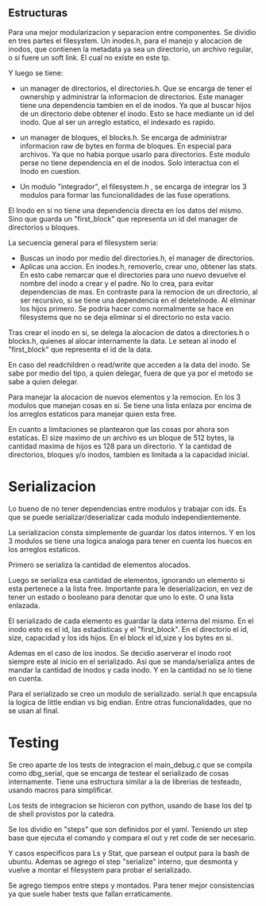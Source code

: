## Estructuras

Para una mejor modularizacion y separacion entre componentes. Se dividio en tres partes el filesystem. Un inodes.h, para el manejo y alocacion de inodos, que contienen la metadata ya sea un directorio, un archivo regular, o si fuere un soft link. El cual no existe en este tp.

Y luego se tiene:
- un manager de directorios, el directories.h. Que se encarga de tener el ownership y administrar la informacion de directorios. Este manager tiene una dependencia tambien en el de inodos. Ya que al buscar hijos de un directorio debe obtener el inodo. Esto se hace mediante un id del inodo. Que al ser un arreglo estatico, el indexado es rapido.

- un manager de bloques, el blocks.h. Se encarga de administrar informacion raw de bytes en forma de bloques. En especial para archivos. Ya que no habia porque usarlo para directorios. Este modulo perse no tiene dependencia en el de inodos. Solo interactua con el Inodo en cuestion.

- Un modulo "integrador", el filesystem.h , se encarga de integrar los 3 modulos para formar las funcionalidades de las fuse operations.


El Inodo en si no tiene una dependencia directa en los datos del mismo. Sino que guarda un "first_block" que representa un id del manager de directorios u bloques.


La secuencia general para el filesystem seria:
- Buscas un inodo por medio del directories.h, el manager de directorios.
- Aplicas una accion. En inodes.h, removerlo, crear uno, obtener las stats. En esto cabe remarcar que el directories para uno nuevo devuelve el nombre del inodo a crear y el padre. No lo crea, para evitar dependencias de mas. En contraste para la remocion de un directorio, al ser recursivo, si se tiene una dependencia en el deleteInode. Al eliminar los hijos primero. Se podria hacer como normalmente se hace en filesystems que no se deja eliminar si el directorio no esta vacio.


Tras crear el inodo en si, se delega la alocacion de datos a directories.h o blocks.h, quienes al alocar internamente la data. Le setean al inodo el "first_block" que representa el id de la data.

En caso del readchildren o read/write que acceden a la data del inodo. Se sabe por medio del tipo, a quien delegar, fuera de que ya por el metodo se sabe a quien delegar.

Para manejar la alocacion de nuevos elementos y la remocion. En los 3 modulos que manejan cosas en si. Se tiene una lista enlaza por encima de los arreglos estaticos para manejar quien esta free. 

En cuanto a limitaciones se plantearon que las cosas por ahora son estaticas. El size maximo de un archivo es un bloque de 512 bytes, la cantidad maxima de hijos es 128 para un directorio. Y la cantidad de directorios, bloques y/o inodos, tambien es limitada a la capacidad inicial.


# Serializacion
Lo bueno de no tener dependencias entre modulos y trabajar con ids. Es que se puede serializar/deserializar cada modulo independientemente.

La serializacion consta simplemente de guardar los datos internos.
Y en los 3 modulos se tiene una logica analoga para tener en cuenta los huecos en los arreglos estaticos. 

Primero se serializa la cantidad de elementos alocados.

Luego se serializa esa cantidad de elementos, ignorando un elemento si esta pertenece a la lista free. Importante para le deserializacion, en vez de tener un estado o booleano para denotar que uno lo este. O una lista enlazada. 

El serializado de cada elemento es guardar la data interna del mismo.
En el inodo esto es el id, las estadisticas y el "first_block".
En el directorio el id, size, capacidad y los ids hijos.
En el block el id,size y los bytes en si.

Ademas en el caso de los inodos. Se decidio aserverar el inodo root siempre este al inicio en el serializado. Asi que se manda/serializa antes de mandar la cantidad de inodos y cada inodo. Y en la cantidad no se lo tiene en cuenta.


Para el serializado se creo un modulo de serializado. serial.h que encapsula la logica de little endian vs big endian. Entre otras funcionalidades, que no se usan al final.


# Testing
Se creo aparte de los tests de integracion el main_debug.c que se compila como dbg_serial, que se encarga de testear el serializado de cosas internamente. Tiene una estructura similar a la de librerias de testeado, usando macros para simplificar.


Los tests de integracion se hicieron con python, usando de base los del tp de shell provistos por la catedra. 

Se los dividio en "steps" que son definidos por el yaml. Teniendo un step base que ejecuta el comando y compara el out y ret code de ser necesario.

Y casos especificos para Ls y Stat, que parsean el output para la bash de ubuntu. Ademas se agrego el step "serialize" interno, que desmonta y vuelve a montar el filesystem para probar el serializado.

Se agrego tiempos entre steps y montados. Para tener mejor consistencias ya que suele haber tests que fallan erraticamente.

